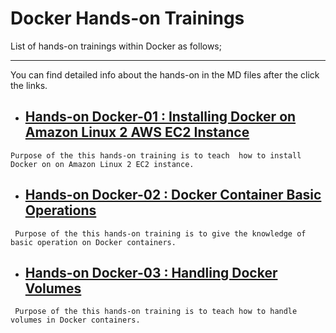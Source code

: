 # Docker Hands-on Trainings

List of hands-on trainings within Docker as follows;
 
** **
You can find detailed info about the hands-on in the MD files after the click the links. 


- ## [Hands-on Docker-01 : Installing Docker on Amazon Linux 2 AWS EC2 Instance](./docker-01-installing-on-ec2-linux2/README.md)

`Purpose of the this hands-on training is to teach  how to install Docker on on Amazon Linux 2 EC2 instance. `

- ## [Hands-on Docker-02 : Docker Container Basic Operations](./docker-02-container-basic-operations/README.md) 

` Purpose of the this hands-on training is to give the knowledge of basic operation on Docker containers.`

- ## [Hands-on Docker-03 : Handling Docker Volumes](./docker-03-handling-volumes/README.md) 

` Purpose of the this hands-on training is to teach how to handle volumes in Docker containers.`


